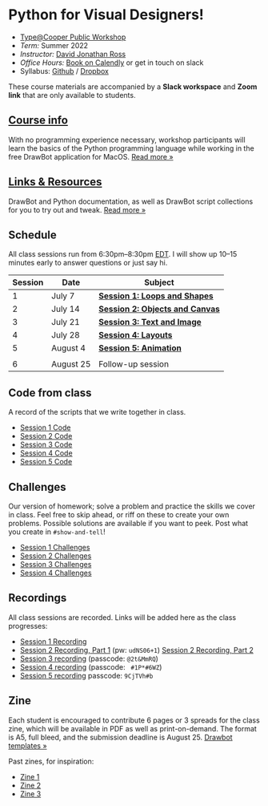 # Python for Visual Designers!

* [Type@Cooper Public Workshop](http://coopertype.org/event/python_for_visual_designers_su2022)
* _Term:_ Summer 2022
* _Instructor:_ [David Jonathan Ross](https://djr.com)
* _Office Hours:_ [Book on Calendly](http://calendly.com/djrrb/office-hours) or get in touch on slack
* Syllabus: [Github](https://github.com/djrrb/python-for-visual-designers-summer-2022) / [Dropbox](https://www.dropbox.com/sh/ld5pcxsei5pzstp/AACN7i9e8mvAt8qUDjbwvCUOa?dl=0)

These course materials are accompanied by a **Slack workspace** and **Zoom link** that are only available to students.


## [Course info](/course-info)

With no programming experience necessary, workshop participants will learn the basics of the Python programming language while working in the free DrawBot application for MacOS. [Read more »](/course-info)


## [Links & Resources](/resources)

DrawBot and Python documentation, as well as DrawBot script collections for you to try out and tweak. [Read more »](/course-info)

## Schedule

All class sessions run from 6:30pm–8:30pm [EDT](https://www.timeanddate.com/worldclock/converter.html?iso=20220707T223000&p1=179). I will show up 10–15 minutes early to answer questions or just say hi.

| Session | Date | Subject |
| ---- | ---- | -------------- | 
| 1   | July 7 | [**Session 1: Loops and Shapes**](/session-1) | 
| 2   | July 14 | [**Session 2: Objects and Canvas**](/session-2) | 
| 3   | July 21 | [**Session 3: Text and Image**](/session-3) | 
| 4   | July 28 | [**Session 4: Layouts**](/session-4) |
| 5   | August 4 | [**Session 5: Animation**](/session-5)|
|  | 
| 6   | August 25 | Follow-up session |


## Code from class

A record of the scripts that we write together in class.

* [Session 1 Code](/session-1/code)
* [Session 2 Code](/session-2/code)
* [Session 3 Code](/session-3/code)
* [Session 4 Code](/session-4/code)
* [Session 5 Code](/session/5/code)

## Challenges

Our version of homework; solve a problem and practice the skills we cover in class. Feel free to skip ahead, or riff on these to create your own problems. Possible solutions are available if you want to peek. Post what you create in `#show-and-tell`!

* [Session 1 Challenges](/session-1/challenges)
* [Session 2 Challenges](/session-2/challenges)
* [Session 3 Challenges](/session-3/challenges)
* [Session 4 Challenges](/session-4/challenges)

## Recordings

All class sessions are recorded. Links will be added here as the class progresses:

* [Session 1 Recording](https://www.youtube.com/watch?v=N30f3XEZ3tY)
* [Session 2 Recording, Part 1](https://cooper.zoom.us/rec/share/nNg0Yh7n_2xG2lLrYstoszYB_ACVt7FaqRuOIvGDJ49UTzrZb7R-IFl_A_iLObU.z95K-2bM6Rf7lOdE) (pw: `udNS06+1`) [Session 2 Recording, Part 2](https://www.youtube.com/watch?v=ErfGmJVHNRc)
* [Session 3 recording](https://cooper.zoom.us/rec/share/MA79ee64fIyWT91OZtyxLmTYCXaO4NIIxSR-rMoE6oqlgL1NvL88TDmDtK_VGoNm.AXHDVsNoW3cvEFbk) (passcode: `@2t&MmRQ`)
* [Session 4 recording](https://cooper.zoom.us/rec/share/HtBCBtoau16d8XlBLX6gdTYKo3ADC6ntRCaoDjS_N7R5BNOEgmlm9RneHgUyCHJD.JYmkaiBOT14zhK2Q) (passcode: ` #1P*#6WZ`)
* [Session 5 recording](https://cooper.zoom.us/rec/share/M6fNd9O8Znc8cwPyr08b4MCPfCGt3TNLlhmgeyvK-zQekSA3o81TCFidERoezzEW.1Fc5Ng9Kir0cFLVc) passcode: `9CjTVh#b`

## Zine

Each student is encouraged to contribute 6 pages or 3 spreads for the class zine, which will be available in PDF as well as print-on-demand. The format is A5, full bleed, and the submission deadline is August 25. [Drawbot templates »](/zine)

Past zines, for inspiration:

* [Zine 1](https://drive.google.com/file/d/1iw9giQcU6jlPxogsbogPQuyOrxGSn1OJ/view?usp=sharing)
* [Zine 2](https://drive.google.com/file/d/1MOk4RcRypd6dhamVXAPem8Vuj7_y7EZV/view?usp=sharing)
* [Zine 3](https://drive.google.com/file/d/1CRQPinJJUXjeYem_p7yBu7krkMAMgS_t/view?usp=sharing)
